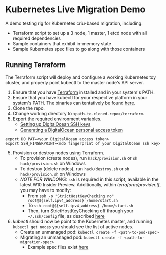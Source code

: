 # Kubernetes Live Migration Demo
A demo testing rig for Kubernetes criu-based migration, including:
* Terraform script to set up a 3 node, 1 master, 1 etcd node with all
required dependencies
* Sample containers that exhibit in-memory state
* Sample Kubernetes spec files to go along with those containers

## Running Terraform
The Terraform script will deploy and configure a working Kubernetes toy cluster,
and properly point kubectl to the master node's API server.

1. Ensure that you have [Terraform](https://www.terraform.io/downloads.html) installed
and in your system's PATH.
2. Ensure that you have kubectl for your respective platform in your system's PATH.
The binaries can tentatively be found [here](terraform/bin/k8s/kubectl).
2. Clone the repo.
3. Change working directory to `<path-to-cloned-repo>/terraform`.
4. Export the required environment variables.
	* [Setting up DigitalOcean SSH keys](https://www.digitalocean.com/community/tutorials/how-to-use-ssh-keys-with-digitalocean-droplets)
	* [Generating a DigitalOcean personal access token](https://www.digitalocean.com/community/tutorials/how-to-use-the-digitalocean-api-v2)
  ```shell
  export DO_PAT=<your DigitalOcean access token>
  export SSH_FINGERPRINT=<md5 fingerprint of your DigitalOcean ssh key>
  ```
5. Provision or destroy nodes using Terraform.
	* To provision (create nodes), run `hack/provision.sh` or `sh hack/provision.sh` on Windows
	* To destroy (delete nodes), run `hack/destroy.sh` or `sh hack/provision.sh` on Windows
	* *NOTE FOR WINDOWS:* `ssh` is required in this script, available in the latest W10 Insider Preview.
	Additionally, within *terraform/provider.tf*, you may have to modify:
		* From `ssh -o "StrictHostKeyChecking no" root@${self.ipv4_address} /home/start.sh`
		* To `ssh root@${self.ipv4_address} /home/start.sh`
		* Then, turn StrictHostKeyChecking off through your `~/.ssh/config` file, as described [here](http://askubuntu.com/questions/87449/how-to-disable-strict-host-key-checking-in-ssh/385187)
6. *kubectl* should now be point to the Kubernetes master, and running `kubectl get nodes` you should
see the list of active nodes.
	* Create an unmanaged pod:
	`kubectl create -f <path-to-pod-spec>`
	* Migrating an unmanaged pod:
	`kubectl create -f <path-to-migration-spec>`
		* Example spec files exist [here](specs)
